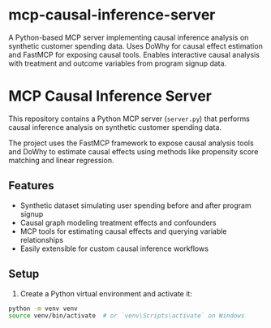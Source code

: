 # mcp-causal-inference-server
A Python-based MCP server implementing causal inference analysis on synthetic customer spending data. Uses DoWhy for causal effect estimation and FastMCP for exposing causal tools. Enables interactive causal analysis with treatment and outcome variables from program signup data.

# MCP Causal Inference Server

This repository contains a Python MCP server (`server.py`) that performs causal inference analysis on synthetic customer spending data.

The project uses the FastMCP framework to expose causal analysis tools and DoWhy to estimate causal effects using methods like propensity score matching and linear regression.

## Features

- Synthetic dataset simulating user spending before and after program signup
- Causal graph modeling treatment effects and confounders
- MCP tools for estimating causal effects and querying variable relationships
- Easily extensible for custom causal inference workflows

## Setup

1. Create a Python virtual environment and activate it:
```bash
python -m venv venv
source venv/bin/activate  # or `venv\Scripts\activate` on Windows
